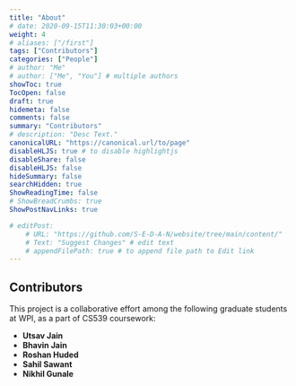 ```yaml
---
title: "About"
# date: 2020-09-15T11:30:03+00:00
weight: 4
# aliases: ["/first"]
tags: ["Contributors"]
categories: ["People"]
# author: "Me"
# author: ["Me", "You"] # multiple authors
showToc: true
TocOpen: false
draft: true
hidemeta: false
comments: false
summary: "Contributors"
# description: "Desc Text."
canonicalURL: "https://canonical.url/to/page"
disableHLJS: true # to disable highlightjs
disableShare: false
disableHLJS: false
hideSummary: false
searchHidden: true
ShowReadingTime: false
# ShowBreadCrumbs: true
ShowPostNavLinks: true

# editPost:
    # URL: "https://github.com/S-E-D-A-N/website/tree/main/content/"
    # Text: "Suggest Changes" # edit text
    # appendFilePath: true # to append file path to Edit link
---
```


## Contributors

This project is a collaborative effort among the following graduate students at WPI, as a part of CS539 coursework:

- **Utsav Jain**
- **Bhavin Jain**
- **Roshan Huded**
- **Sahil Sawant**
- **Nikhil Gunale**
